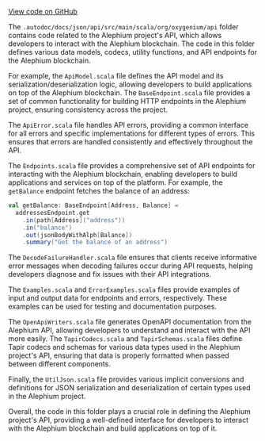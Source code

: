 [View code on GitHub](https://github.com/oxygenium/oxygenium/.autodoc/docs/json/api/src/main/scala/org/oxygenium/api)

The `.autodoc/docs/json/api/src/main/scala/org/oxygenium/api` folder contains code related to the Alephium project's API, which allows developers to interact with the Alephium blockchain. The code in this folder defines various data models, codecs, utility functions, and API endpoints for the Alephium blockchain.

For example, the `ApiModel.scala` file defines the API model and its serialization/deserialization logic, allowing developers to build applications on top of the Alephium blockchain. The `BaseEndpoint.scala` file provides a set of common functionality for building HTTP endpoints in the Alephium project, ensuring consistency across the project.

The `ApiError.scala` file handles API errors, providing a common interface for all errors and specific implementations for different types of errors. This ensures that errors are handled consistently and effectively throughout the API.

The `Endpoints.scala` file provides a comprehensive set of API endpoints for interacting with the Alephium blockchain, enabling developers to build applications and services on top of the platform. For example, the `getBalance` endpoint fetches the balance of an address:

```scala
val getBalance: BaseEndpoint[Address, Balance] =
  addressesEndpoint.get
    .in(path[Address]("address"))
    .in("balance")
    .out(jsonBodyWithAlph[Balance])
    .summary("Get the balance of an address")
```

The `DecodeFailureHandler.scala` file ensures that clients receive informative error messages when decoding failures occur during API requests, helping developers diagnose and fix issues with their API integrations.

The `Examples.scala` and `ErrorExamples.scala` files provide examples of input and output data for endpoints and errors, respectively. These examples can be used for testing and documentation purposes.

The `OpenApiWriters.scala` file generates OpenAPI documentation from the Alephium API, allowing developers to understand and interact with the API more easily. The `TapirCodecs.scala` and `TapirSchemas.scala` files define Tapir codecs and schemas for various data types used in the Alephium project's API, ensuring that data is properly formatted when passed between different components.

Finally, the `UtilJson.scala` file provides various implicit conversions and definitions for JSON serialization and deserialization of certain types used in the Alephium project.

Overall, the code in this folder plays a crucial role in defining the Alephium project's API, providing a well-defined interface for developers to interact with the Alephium blockchain and build applications on top of it.
